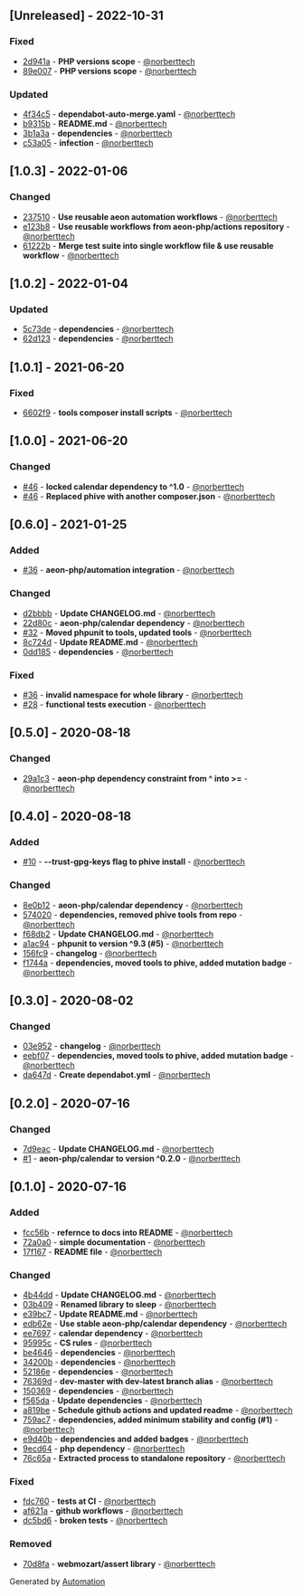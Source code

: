 ## [Unreleased] - 2022-10-31

### Fixed
- [2d941a](https://github.com/aeon-php/sleep/commit/2d941a9674557d82ea52655367dd60138ea03b5c) - **PHP versions scope** - [@norberttech](https://github.com/norberttech)
- [89e007](https://github.com/aeon-php/sleep/commit/89e007964b1c129b8ee7c963a609634dc5e7e395) - **PHP versions scope** - [@norberttech](https://github.com/norberttech)

### Updated
- [4f34c5](https://github.com/aeon-php/sleep/commit/4f34c59c27224e8d9d7eecae1f2caa909f2dd1fa) - **dependabot-auto-merge.yaml** - [@norberttech](https://github.com/norberttech)
- [b9315b](https://github.com/aeon-php/sleep/commit/b9315bf1bfd1a10108f4802b5e60b03f2ed8e07e) - **README.md** - [@norberttech](https://github.com/norberttech)
- [3b1a3a](https://github.com/aeon-php/sleep/commit/3b1a3a8265b875442bed7e3a23a5832405bab4ef) - **dependencies** - [@norberttech](https://github.com/norberttech)
- [c53a05](https://github.com/aeon-php/sleep/commit/c53a0598cc72dc3dada250080387b8afd942daf2) - **infection** - [@norberttech](https://github.com/norberttech)

## [1.0.3] - 2022-01-06

### Changed
- [237510](https://github.com/aeon-php/sleep/commit/2375106adcabc8473a7174177ac4d3a39aa1a53e) - **Use reusable aeon automation workflows** - [@norberttech](https://github.com/norberttech)
- [e123b8](https://github.com/aeon-php/sleep/commit/e123b80b3e6e8a928994da115cc49ce2627890a1) - **Use reusable workflows from aeon-php/actions repository** - [@norberttech](https://github.com/norberttech)
- [61222b](https://github.com/aeon-php/sleep/commit/61222b91408ed150cd91dec5f35c1fb57fc414f6) - **Merge test suite into single workflow file & use reusable workflow** - [@norberttech](https://github.com/norberttech)

## [1.0.2] - 2022-01-04

### Updated
- [5c73de](https://github.com/aeon-php/sleep/commit/5c73de858f18c633247433b1db3cccc6b8ac8020) - **dependencies** - [@norberttech](https://github.com/norberttech)
- [62d123](https://github.com/aeon-php/sleep/commit/62d12394d72a9376750cf891e3509d15cef93cb9) - **dependencies** - [@norberttech](https://github.com/norberttech)

## [1.0.1] - 2021-06-20

### Fixed
- [6602f9](https://github.com/aeon-php/sleep/commit/6602f9d256b4a41619b2a62c73514211cf983f91) - **tools composer install scripts** - [@norberttech](https://github.com/norberttech)

## [1.0.0] - 2021-06-20

### Changed
- [#46](https://github.com/aeon-php/sleep/pull/46) - **locked calendar dependency to ^1.0** - [@norberttech](https://github.com/norberttech)
- [#46](https://github.com/aeon-php/sleep/pull/46) - **Replaced phive with another composer.json** - [@norberttech](https://github.com/norberttech)

## [0.6.0] - 2021-01-25

### Added
- [#36](https://github.com/aeon-php/sleep/pull/36) - **aeon-php/automation integration** - [@norberttech](https://github.com/norberttech)

### Changed
- [d2bbbb](https://github.com/aeon-php/sleep/commit/d2bbbb91a0002bebc299c3c5b62676c1a49b8cd0) - **Update CHANGELOG.md** - [@norberttech](https://github.com/norberttech)
- [22d80c](https://github.com/aeon-php/sleep/commit/22d80caffea41c062c24e1284912224b3d18960d) - **aeon-php/calendar dependency** - [@norberttech](https://github.com/norberttech)
- [#32](https://github.com/aeon-php/sleep/pull/32) - **Moved phpunit to tools, updated tools** - [@norberttech](https://github.com/norberttech)
- [8c724d](https://github.com/aeon-php/sleep/commit/8c724d237ad9049f02709803c66d8cbd23480be7) - **Update README.md** - [@norberttech](https://github.com/norberttech)
- [0dd185](https://github.com/aeon-php/sleep/commit/0dd18526e9b685dfcaee6c63ead87e91442b30ad) - **dependencies** - [@norberttech](https://github.com/norberttech)

### Fixed
- [#36](https://github.com/aeon-php/sleep/pull/36) - **invalid namespace for whole library** - [@norberttech](https://github.com/norberttech)
- [#28](https://github.com/aeon-php/sleep/pull/28) - **functional tests execution** - [@norberttech](https://github.com/norberttech)

## [0.5.0] - 2020-08-18

### Changed
- [29a1c3](https://github.com/aeon-php/sleep/commit/29a1c3898a1e2e8510aeb8b998c4b0260758db88) - **aeon-php dependency constraint from ^ into >=** - [@norberttech](https://github.com/norberttech)

## [0.4.0] - 2020-08-18

### Added
- [#10](https://github.com/aeon-php/sleep/pull/10) - **--trust-gpg-keys flag to phive install** - [@norberttech](https://github.com/norberttech)

### Changed
- [8e0b12](https://github.com/aeon-php/sleep/commit/8e0b12f6ee38cb4762095a6c601a71d3264793ba) - **aeon-php/calendar dependency** - [@norberttech](https://github.com/norberttech)
- [574020](https://github.com/aeon-php/sleep/commit/574020099da1623192cd786fcd19c9ee8d82c9b4) - **dependencies, removed phive tools from repo** - [@norberttech](https://github.com/norberttech)
- [f68db2](https://github.com/aeon-php/sleep/commit/f68db2e019f2cc70f496d66d0ca9a0a4bcc996c1) - **Update CHANGELOG.md** - [@norberttech](https://github.com/norberttech)
- [a1ac94](https://github.com/aeon-php/sleep/commit/a1ac9495e8e4ced56606b5e17bfa2e0fd70a1a44) - **phpunit to version ^9.3 (#5)** - [@norberttech](https://github.com/norberttech)
- [156fc9](https://github.com/aeon-php/sleep/commit/156fc9fee341048958d69a5b2127d734efd27b99) - **changelog** - [@norberttech](https://github.com/norberttech)
- [f1744a](https://github.com/aeon-php/sleep/commit/f1744adfb53580262554dd0b64b425c162faabac) - **dependencies, moved tools to phive, added mutation badge** - [@norberttech](https://github.com/norberttech)

## [0.3.0] - 2020-08-02

### Changed
- [03e952](https://github.com/aeon-php/sleep/commit/03e9528bf549be9a4e08eeb9c81dbfe1892cc512) - **changelog** - [@norberttech](https://github.com/norberttech)
- [eebf07](https://github.com/aeon-php/sleep/commit/eebf072a3db486ec3d46678c645b1e7789cfa2da) - **dependencies, moved tools to phive, added mutation badge** - [@norberttech](https://github.com/norberttech)
- [da647d](https://github.com/aeon-php/sleep/commit/da647df9486094e179b3db879e970e2c96b387ad) - **Create dependabot.yml** - [@norberttech](https://github.com/norberttech)

## [0.2.0] - 2020-07-16

### Changed
- [7d9eac](https://github.com/aeon-php/sleep/commit/7d9eac6afe878a0d81761bb4d69d173735130c19) - **Update CHANGELOG.md** - [@norberttech](https://github.com/norberttech)
- [#1](https://github.com/aeon-php/sleep/pull/1) - **aeon-php/calendar to version ^0.2.0** - [@norberttech](https://github.com/norberttech)

## [0.1.0] - 2020-07-16

### Added
- [fcc56b](https://github.com/aeon-php/sleep/commit/fcc56bb5190085cdb3a85bc5f7b6562a7c25124f) - **refernce to docs into README** - [@norberttech](https://github.com/norberttech)
- [72a0a0](https://github.com/aeon-php/sleep/commit/72a0a07a9e1b422c97bc2ed6efd194ed895aaa2e) - **simple documentation** - [@norberttech](https://github.com/norberttech)
- [17f167](https://github.com/aeon-php/sleep/commit/17f167a1a2f98c00ce25e0959bf43616f476aa7f) - **README file** - [@norberttech](https://github.com/norberttech)

### Changed
- [4b44dd](https://github.com/aeon-php/sleep/commit/4b44ddda60175337cbf02b1c3314acf4c3062de6) - **Update CHANGELOG.md** - [@norberttech](https://github.com/norberttech)
- [03b409](https://github.com/aeon-php/sleep/commit/03b4091ce0da8015c809a12603a77fc795fd4aff) - **Renamed library to sleep** - [@norberttech](https://github.com/norberttech)
- [e39bc7](https://github.com/aeon-php/sleep/commit/e39bc75494b7794c3e63da4b61d5c1de35c78ebd) - **Update README.md** - [@norberttech](https://github.com/norberttech)
- [edb62e](https://github.com/aeon-php/sleep/commit/edb62e0f2ae90768e52493d9d432cf2f42404063) - **Use stable aeon-php/calendar dependency** - [@norberttech](https://github.com/norberttech)
- [ee7697](https://github.com/aeon-php/sleep/commit/ee76973c12d783fa151e229e6bb9be93e49ed646) - **calendar dependency** - [@norberttech](https://github.com/norberttech)
- [95995c](https://github.com/aeon-php/sleep/commit/95995c92d0b15e360ce7844c9a4580249c62ce03) - **CS rules** - [@norberttech](https://github.com/norberttech)
- [be4646](https://github.com/aeon-php/sleep/commit/be4646dbc70ca86d60e89794260e6b6c6107a22c) - **dependencies** - [@norberttech](https://github.com/norberttech)
- [34200b](https://github.com/aeon-php/sleep/commit/34200b941d833fb31a4a5dd13bd68d490876cdab) - **dependencies** - [@norberttech](https://github.com/norberttech)
- [52186e](https://github.com/aeon-php/sleep/commit/52186eaa91903d498034f2e0bbe4f0647ea2a71c) - **dependencies** - [@norberttech](https://github.com/norberttech)
- [76369d](https://github.com/aeon-php/sleep/commit/76369def9e7c82cc726a3622dda22572da9ff837) - **dev-master with dev-latest branch alias** - [@norberttech](https://github.com/norberttech)
- [150369](https://github.com/aeon-php/sleep/commit/150369a4a4f4dd18774d3da3bbca3e0b0ed5640e) - **dependencies** - [@norberttech](https://github.com/norberttech)
- [f565da](https://github.com/aeon-php/sleep/commit/f565da426cb4a148b3ab71366ea504871c9273ac) - **Update dependencies** - [@norberttech](https://github.com/norberttech)
- [a819be](https://github.com/aeon-php/sleep/commit/a819beec7e8f27a3280605e8729a7ea7b4f78eb1) - **Schedule github actions and updated readme** - [@norberttech](https://github.com/norberttech)
- [759ac7](https://github.com/aeon-php/sleep/commit/759ac7798c368b3195bfd039a36cc6638627f071) - **dependencies, added minimum stability and config (#1)** - [@norberttech](https://github.com/norberttech)
- [e9d40b](https://github.com/aeon-php/sleep/commit/e9d40b28785f247188a173ab74af03f2ff82d0ae) - **dependencies and added badges** - [@norberttech](https://github.com/norberttech)
- [9ecd64](https://github.com/aeon-php/sleep/commit/9ecd64756e0547f12175dc8cb9a63470e80da0fb) - **php dependency** - [@norberttech](https://github.com/norberttech)
- [76c65a](https://github.com/aeon-php/sleep/commit/76c65a7f935edf9d03f8ea6df5677b9c4ec9a524) - **Extracted process to standalone repository** - [@norberttech](https://github.com/norberttech)

### Fixed
- [fdc760](https://github.com/aeon-php/sleep/commit/fdc76008a46f19adfcdfbb2022c2ff26303f2111) - **tests at CI** - [@norberttech](https://github.com/norberttech)
- [af621a](https://github.com/aeon-php/sleep/commit/af621aaf4130a3f685540d8a22c0bc6d3040e900) - **github workflows** - [@norberttech](https://github.com/norberttech)
- [dc5bd6](https://github.com/aeon-php/sleep/commit/dc5bd67134a3e596271c0f0e8247e03d53043cd1) - **broken tests** - [@norberttech](https://github.com/norberttech)

### Removed
- [70d8fa](https://github.com/aeon-php/sleep/commit/70d8fa94b47129e15ddeab7fc2f2caefebd54e88) - **webmozart/assert library** - [@norberttech](https://github.com/norberttech)

Generated by [Automation](https://github.com/aeon-php/automation)